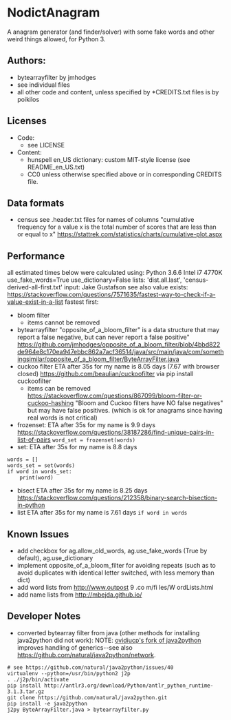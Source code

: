 # NodictAnagram
A anagram generator (and finder/solver) with some fake words and other weird things allowed, for Python 3.

## Authors:
* bytearrayfilter by jmhodges
* see individual files
* all other code and content, unless specified by *CREDITS.txt files is by poikilos

## Licenses
* Code:
  * see LICENSE
* Content:
  * hunspell en_US dictionary: custom MIT-style license (see README_en_US.txt)
  * CC0 unless otherwise specified above or in corresponding CREDITS file.

## Data formats
* census
see .header.txt files for names of columns
"cumulative frequency for a value x is the total number of scores that are less than or equal to x"
https://stattrek.com/statistics/charts/cumulative-plot.aspx

## Performance
all estimated times below were calculated using:
    Python 3.6.6
    Intel i7 4770K
    use_fake_words=True
    use_dictionary=False
    lists: 'dist.all.last', 'census-derived-all-first.txt'
    input: Jake Gustafson
see also value exists: <https://stackoverflow.com/questions/7571635/fastest-way-to-check-if-a-value-exist-in-a-list>
fastest first:
* bloom filter
  * items cannot be removed
*  bytearrayfilter "opposite_of_a_bloom_filter" is a data structure that may report a false negative, but can never report a false positive"
  <https://github.com/jmhodges/opposite_of_a_bloom_filter/blob/4bbd822de964e8c170ea947ebbc862a7acf36514/java/src/main/java/com/somethingsimilar/opposite_of_a_bloom_filter/ByteArrayFilter.java>
* cuckoo filter
ETA after 35s for my name is 8.05 days (7.67 with browser closed) <https://github.com/beaulian/cuckoofilter> via pip install cuckoofilter
  * items can be removed
  <https://stackoverflow.com/questions/867099/bloom-filter-or-cuckoo-hashing>
  "Bloom and Cuckoo filters have NO false negatives" but may have false positives.
  (which is ok for anagrams since having real words is not critical)
* frozenset:
ETA after 35s for my name is 9.9 days
  <https://stackoverflow.com/questions/38187286/find-unique-pairs-in-list-of-pairs>
`word_set = frozenset(words)`
* set:
ETA after 35s for my name is 8.8 days
```
words = []
words_set = set(words)
if word in words_set:
    print(word)
```
* bisect
ETA after 35s for my name is 8.25 days
  <https://stackoverflow.com/questions/212358/binary-search-bisection-in-python>
* list
ETA after 35s for my name is 7.61 days
`if word in words`

## Known Issues
* add checkbox for ag.allow_old_words, ag.use_fake_words (True by default), ag.use_dictionary
* implement opposite_of_a_bloom_filter for avoiding repeats (such as to avoid duplicates with identical letter switched, with less memory than dict)
* add word lists from http://www.outpost 9
  .co m/fi les/W ordLists.html
* add name lists from http://mbejda.github.io/

## Developer Notes
* converted bytearray filter from java (other methods for installing java2python did not work):
NOTE: [ovidiucp's fork of java2python](https://github.com/ovidiucp/java2python/network) improves handling of generics--see also <https://github.com/natural/java2python/network>.
```
# see https://github.com/natural/java2python/issues/40
virtualenv --python=/usr/bin/python2 j2p
. ./j2p/bin/activate
pip install http://antlr3.org/download/Python/antlr_python_runtime-3.1.3.tar.gz
git clone https://github.com/natural/java2python.git
pip install -e java2python
j2py ByteArrayFilter.java > bytearrayfilter.py
```

